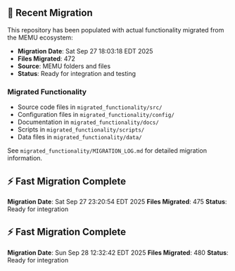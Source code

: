 
## 🔄 Recent Migration

This repository has been populated with actual functionality migrated from the MEMU ecosystem:

- **Migration Date**: Sat Sep 27 18:03:18 EDT 2025
- **Files Migrated**:      472
- **Source**: MEMU folders and files
- **Status**: Ready for integration and testing

### Migrated Functionality
- Source code files in `migrated_functionality/src/`
- Configuration files in `migrated_functionality/config/`
- Documentation in `migrated_functionality/docs/`
- Scripts in `migrated_functionality/scripts/`
- Data files in `migrated_functionality/data/`

See `migrated_functionality/MIGRATION_LOG.md` for detailed migration information.


## ⚡ Fast Migration Complete

**Migration Date**: Sat Sep 27 23:20:54 EDT 2025
**Files Migrated**:      475
**Status**: Ready for integration


## ⚡ Fast Migration Complete

**Migration Date**: Sun Sep 28 12:32:42 EDT 2025
**Files Migrated**:      480
**Status**: Ready for integration

